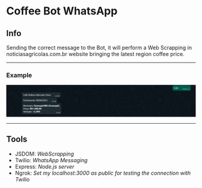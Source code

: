 # Coffee Bot WhatsApp

## Info

Sending the correct message to the Bot, it will perform a Web Scrapping in noticiasagricolas.com.br website bringing the latest region coffee price.

-------

### Example

![Sending "Cafe" message and receiving the lastest coffee price response](example.jpeg "Bot Example")

---

## Tools

- JSDOM: *WebScrapping*
- Twilio: *WhatsApp Messaging*
- Express: *Node.js server*
- Ngrok: *Set my localhost:3000 as public for testing the connection with Twilio*
